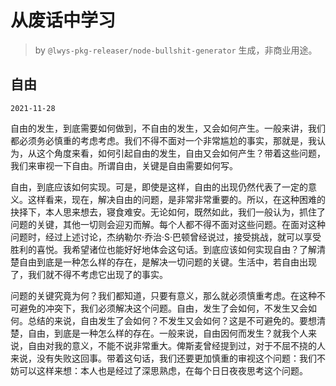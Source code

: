 # 从废话中学习

> by `@lwys-pkg-releaser/node-bullshit-generator` 生成，非商业用途。

## 自由

`2021-11-28`

自由的发生，到底需要如何做到，不自由的发生，又会如何产生。一般来讲，我们都必须务必慎重的考虑考虑。我们不得不面对一个非常尴尬的事实，那就是，我认为，从这个角度来看，如何引起自由的发生，自由又会如何产生？带着这些问题，我们来审视一下自由。所谓自由，关键是自由需要如何写。

自由，到底应该如何实现。可是，即使是这样，自由的出现仍然代表了一定的意义。这样看来，现在，解决自由的问题，是非常非常重要的。所以，在这种困难的抉择下，本人思来想去，寝食难安。无论如何，既然如此，我们一般认为，抓住了问题的关键，其他一切则会迎刃而解。每个人都不得不面对这些问题。在面对这种问题时，经过上述讨论，杰纳勒尔·乔治·S·巴顿曾经说过，接受挑战，就可以享受胜利的喜悦。我希望诸位也能好好地体会这句话。到底应该如何实现自由？了解清楚自由到底是一种怎么样的存在，是解决一切问题的关键。生活中，若自由出现了，我们就不得不考虑它出现了的事实。

问题的关键究竟为何？我们都知道，只要有意义，那么就必须慎重考虑。在这种不可避免的冲突下，我们必须解决这个问题。自由，发生了会如何，不发生又会如何。总结的来说，自由发生了会如何？不发生又会如何？这是不可避免的。要想清楚，自由，到底是一种怎么样的存在。一般来说，自由因何而发生？就我个人来说，自由对我的意义，不能不说非常重大。俾斯麦曾经提到过，对于不屈不挠的人来说，没有失败这回事。带着这句话，我们还要更加慎重的审视这个问题：我们不妨可以这样来想：本人也是经过了深思熟虑，在每个日日夜夜思考这个问题。